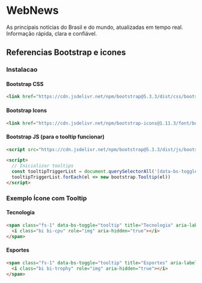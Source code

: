 # WebNews
As principais notícias do Brasil e do mundo, atualizadas em tempo real. Informação rápida, clara e confiável.

## Referencias Bootstrap e icones

### Instalacao

#### Bootstrap CSS
```html
<link href="https://cdn.jsdelivr.net/npm/bootstrap@5.3.3/dist/css/bootstrap.min.css" rel="stylesheet">
```

#### Bootstrap Icons
```html
<link href="https://cdn.jsdelivr.net/npm/bootstrap-icons@1.11.3/font/bootstrap-icons.css" rel="stylesheet">
```

#### Bootstrap JS (para o tooltip funcionar)
```html
<script src="https://cdn.jsdelivr.net/npm/bootstrap@5.3.3/dist/js/bootstrap.bundle.min.js"></script>

<script>
  // Inicializar tooltips
  const tooltipTriggerList = document.querySelectorAll('[data-bs-toggle="tooltip"]')
  tooltipTriggerList.forEach(el => new bootstrap.Tooltip(el))
</script>
```

### Exemplo Ícone com Tooltip

#### Tecnologia
```html
<span class="fs-1" data-bs-toggle="tooltip" title="Tecnologia" aria-label="Ícone de Tecnologia">
  <i class="bi bi-cpu" role="img" aria-hidden="true"></i>
</span>
```

#### Esportes
```html
<span class="fs-1" data-bs-toggle="tooltip" title="Esportes" aria-label="Ícone de Esportes">
  <i class="bi bi-trophy" role="img" aria-hidden="true"></i>
</span>
```
